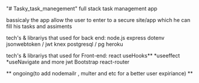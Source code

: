 "# Tasky_task_manegement" 
full stack task management app

bassicaly the app allow the user to enter to a secure site/app
which he can fill his tasks and assiments 

tech's & librariys that used for back end:
node.js 
express
dotenv
jsonwebtoken / jwt
knex
postgresql / pg
heroku

tech's  & librariys that used for Front-end:
react
useHooks**
*useeffect
*useNavigate and more
jwt
Bootstrap
react-router

**
ongoing(to add nodemailr , multer and etc for a better user expiriance)
**

